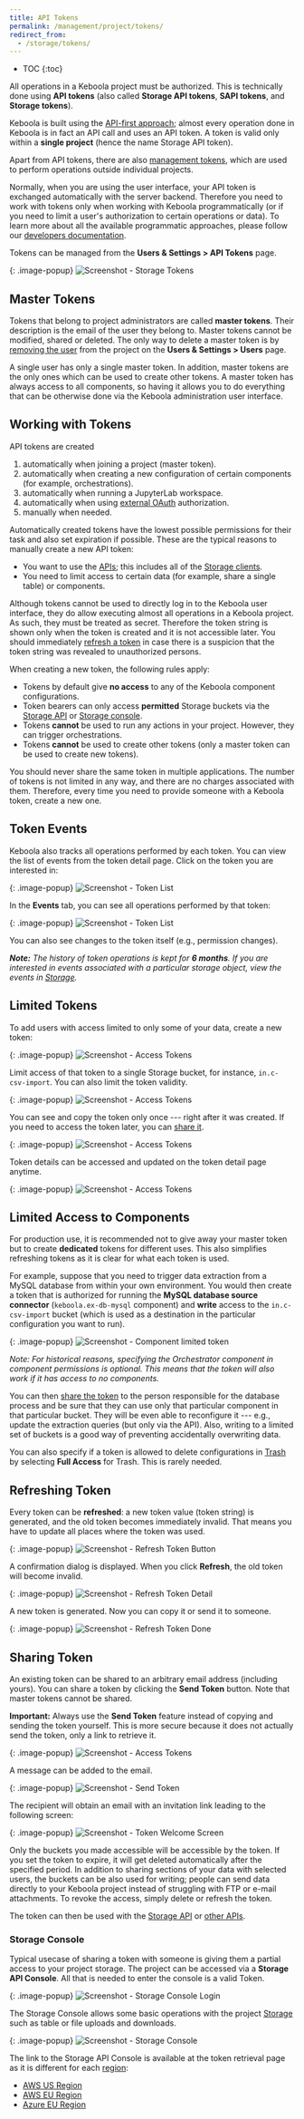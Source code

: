 ```yaml
---
title: API Tokens
permalink: /management/project/tokens/
redirect_from:
  - /storage/tokens/
---
```


* TOC
{:toc}

All operations in a Keboola project must be authorized. This is technically done using **API tokens**
(also called **Storage API tokens**, **SAPI tokens**, and **Storage tokens**). 

Keboola is built using the [API-first approach](https://apigee.com/about/tags/api-first-0); almost every 
operation done in Keboola is in fact an API call and uses an API token. A token is valid only within 
a **single project** (hence the name Storage API token). 

Apart from API tokens, there are also [management tokens](/management/account/#tokens), which are used 
to perform operations outside individual projects.

Normally, when you are using the user interface, your API token is exchanged automatically with
the server backend. Therefore you need to work with tokens only when working with Keboola programmatically 
(or if you need to limit a user's authorization to certain operations or data). 
To learn more about all the available programmatic approaches, please follow our 
[developers documentation](https://developers.keboola.com/overview/api/).

Tokens can be managed from the **Users & Settings > API Tokens** page.

{: .image-popup}
![Screenshot - Storage Tokens](/management/project/tokens/overview.png)

## Master Tokens
Tokens that belong to project administrators are called **master tokens**. Their description is 
the email of the user they belong to. Master tokens cannot be modified, shared or deleted. 
The only way to delete a master token is by [removing the user](/management/project/users/#removing-a-user) 
from the project on the **Users & Settings > Users** page. 

A single user has only a single master token. In addition, master tokens are the only ones which can be 
used to create other tokens. A master token has always access to all components, so having it allows you 
to do everything that can be otherwise done via the Keboola administration user interface.

## Working with Tokens
API tokens are created

1. automatically when joining a project (master token).
2. automatically when creating a new configuration of certain components (for example, orchestrations).
3. automatically when running a JupyterLab workspace.
4. automatically when using [external OAuth](/components/#external-authorization) authorization.
5. manually when needed.

Automatically created tokens have the lowest possible permissions for their task and also set expiration if possible.
These are the typical reasons to manually create a new API token:

- You want to use the [APIs](https://developers.keboola.com/overview/api/); this includes all of the [Storage clients](https://developers.keboola.com/integrate/storage/#storage-api-clients).
- You need to limit access to certain data (for example, share a single table) or components.

Although tokens cannot be used to directly log in to the Keboola user interface, they do allow executing almost all 
operations in a Keboola project. As such, they must be treated as secret. Therefore the token 
string is shown only when the token is created and it is not accessible later. You should 
immediately [refresh a token](#refreshing-a-token) in case there is a suspicion that the 
token string was revealed to unauthorized persons.

When creating a new token, the following rules apply:

- Tokens by default give **no access** to any of the Keboola component configurations.
- Token bearers can only access **permitted** Storage buckets via the [Storage API](http://developers.keboola.com/integrate/storage/) or
[Storage console](https://storage-api-console.keboola.com/). 
- Tokens **cannot** be used to run any actions in your project. However, they can trigger orchestrations.
- Tokens **cannot** be used to create other tokens (only a master token can be used to create new tokens).

You should never share the same token in multiple applications. The number of tokens is not 
limited in any way, and there are no charges associated with them. Therefore, every time you need to provide
someone with a Keboola token, create a new one.

## Token Events
Keboola also tracks all operations performed by each token. You can view the list of events from 
the token detail page. Click on the token you are interested in:

{: .image-popup}
![Screenshot - Token List](/management/project/tokens/token-list.png)

In the **Events** tab, you can see all operations performed by that token:

{: .image-popup}
![Screenshot - Token List](/management/project/tokens/events.png)

You can also see changes to the token itself (e.g., permission changes).

***Note:** The history of token operations is kept for **6 months**. If you are interested in 
events associated with a particular storage object, view the events in [Storage](/storage/).*

## Limited Tokens
To add users with access limited to only some of your data, create a new token:

{: .image-popup}
![Screenshot - Access Tokens](/management/project/tokens/access-tokens.png)

Limit access of that token to a single Storage bucket, for instance, `in.c-csv-import`.
You can also limit the token validity.

{: .image-popup}
![Screenshot - Access Tokens](/management/project/tokens/access-token-detail.png)

You can see and copy the token only once --- right after it was created. If you
need to access the token later, you can [share it](#sharing-token).

{: .image-popup}
![Screenshot - Access Tokens](/management/project/tokens/access-token-detail-2.png)

Token details can be accessed and updated on the token detail page anytime.

{: .image-popup}
![Screenshot - Access Tokens](/management/project/tokens/access-token-detail-3.png)

## Limited Access to Components
For production use, it is recommended not to give away your master token but to create **dedicated** tokens for
different uses. This also simplifies refreshing tokens as it is clear for what each token is used.

For example, suppose that you need to trigger data extraction from a MySQL database from within your own environment.
You would then create a token that is authorized for running the **MySQL database source connector** (`keboola.ex-db-mysql` component) and
**write** access to the `in.c-csv-import` bucket (which is used as a destination in the particular configuration you want to run).

{: .image-popup}
![Screenshot - Component limited token](/management/project/tokens/component-limited.png)

*Note: For historical reasons, specifying the Orchestrator component in component permissions is optional. 
This means that the token will also work if it has access to no components.*

You can then [share the token](#sharing-a-token) to the person responsible for the database process and be 
sure that they can use only that particular component in that particular bucket. They will be even able to 
reconfigure it --- e.g., update the extraction queries (but only via the API).
Also, writing to a limited set of buckets is a good way of preventing accidentally overwriting data.

You can also specify if a token is allowed to delete configurations in [Trash](/components/#delete-configuration) by 
selecting **Full Access** for Trash. This is rarely needed.

## Refreshing Token
Every token can be **refreshed**: a new token value (token string) is generated, and the old token becomes 
immediately invalid. That means you have to update all places where the token was used.

{: .image-popup}
![Screenshot - Refresh Token Button](/management/project/tokens/refresh-token.png)

A confirmation dialog is displayed. When you click **Refresh**, the old token will become invalid.

{: .image-popup}
![Screenshot - Refresh Token Detail](/management/project/tokens/refresh-token-detail.png)

A new token is generated. Now you can copy it or send it to someone.

{: .image-popup}
![Screenshot - Refresh Token Done](/management/project/tokens/refresh-token-done.png)

## Sharing Token
An existing token can be shared to an arbitrary email address (including yours). You can
share a token by clicking the **Send Token** button. Note that master tokens cannot be shared. 

**Important:** Always use the **Send Token** feature instead of copying and sending the token yourself. 
This is more secure because it does not actually send the token, only a link to retrieve it.

{: .image-popup}
![Screenshot - Access Tokens](/management/project/tokens/send-token-button.png)

A message can be added to the email.

{: .image-popup}
![Screenshot - Send Token](/management/project/tokens/send-token.png)

The recipient will obtain an email with an invitation link leading to the following screen:

{: .image-popup}
![Screenshot - Token Welcome Screen](/management/project/tokens/token-welcome.png)

Only the buckets you made accessible will be accessible by the token. If you set the token to expire, 
it will get deleted automatically after the specified period. In addition to sharing sections of 
your data with selected users, the buckets can be also used for writing;
people can send data directly to your Keboola project instead of struggling with FTP or e-mail attachments.
To revoke the access, simply delete or refresh the token.

The token can then be used with the [Storage API](https://developers.keboola.com/integrate/) 
or [other APIs](https://developers.keboola.com/overview/api/). 

### Storage Console
Typical usecase of sharing a token with someone is giving them a partial access to your project storage. The 
project can be accessed via a **Storage API Console**. All that is needed to enter the console is 
a valid Token.

{: .image-popup}
![Screenshot - Storage Console Login](/management/project/tokens/storage-console-login.png)

The Storage Console allows some basic operations with the project [Storage](/storage/) such as table or file uploads and downloads.

{: .image-popup}
![Screenshot - Storage Console](/management/project/tokens/storage-console.png)

The link to the Storage API Console is available at the token retrieval page as it is different for each 
[region](https://developers.keboola.com/overview/api/):

- [AWS US Region](https://storage-api-console.keboola.com/?endpoint=https%3A%2F%2Fconnection.keboola.com)
- [AWS EU Region](https://storage-api-console.keboola.com/?endpoint=https%3A%2F%2Fconnection.eu-central-1.keboola.com)
- [Azure EU Region](https://storage-api-console.keboola.com/?endpoint=https%3A%2F%2Fconnection.north-europe.azure.keboola.com)
